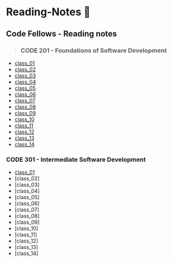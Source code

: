 # **Reading-Notes** :notebook:

## Code Fellows - Reading notes

> ### CODE 201 - Foundations of Software Development
- [class_01](./201_notes/class_1.md)
- [class_02](./201_notes/class_2.md)
- [class_03](./201_notes/class_3.md)
- [class_04](./201_notes/class_4.md)
- [class_05](./201_notes/class_5.md)
- [class_06](./201_notes/class_6.md)
- [class_07](./201_notes/class_7.md)
- [class_08](./201_notes/class_8.md)
- [class_09](./201_notes/calss_9.md)
- [class_10](./201_notes/class_10.md)
- [class_11](./201_notes/class_11.md)
- [class_12](./201_notes/class_12.md)
- [class_13](./201_notes/class_13.md)
- [class_14](./201_notes/class_14.md)


### CODE 301 - Intermediate Software Development
- [class_01](./301_notes/class-1.md)
- [class_02]
- [class_03]
- [class_04]
- [class_05]
- [class_06]
- [class_07]
- [class_08]
- [class_09]
- [class_10]
- [class_11]
- [class_12]
- [class_13]
- [class_14]
